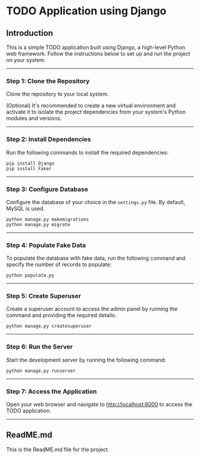 # TODO Application using Django

## Introduction
This is a simple TODO application built using Django, a high-level Python web framework. Follow the instructions below to set up and run the project on your system.

---

### Step 1: Clone the Repository
Clone the repository to your local system.

(Optional) It's recommended to create a new virtual environment and activate it to isolate the project dependencies from your system's Python modules and versions.

---

### Step 2: Install Dependencies
Run the following commands to install the required dependencies:
```
pip install Django
pip install Faker
```

---

### Step 3: Configure Database
Configure the database of your choice in the `settings.py` file. By default, MySQL is used.
```
python manage.py makemigrations
python manage.py migrate
```

---

### Step 4: Populate Fake Data
To populate the database with fake data, run the following command and specify the number of records to populate:
```
python populate.py
```
---

### Step 5: Create Superuser
Create a superuser account to access the admin panel by running the command and providing the required details:
```
python manage.py createsuperuser
```
---

### Step 6: Run the Server
Start the development server by running the following command:
```
python manage.py runserver
```
---

### Step 7: Access the Application
Open your web browser and navigate to [http://localhost:8000](http://localhost:8000) to access the TODO application.

---

## ReadME.md
This is the ReadME.md file for the project.
